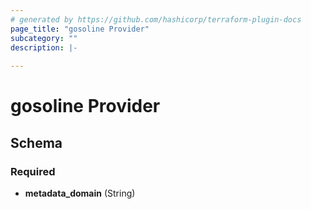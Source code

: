 ```yaml
---
# generated by https://github.com/hashicorp/terraform-plugin-docs
page_title: "gosoline Provider"
subcategory: ""
description: |-
  
---
```


# gosoline Provider





<!-- schema generated by tfplugindocs -->
## Schema

### Required

- **metadata_domain** (String)
